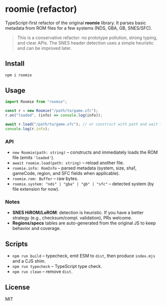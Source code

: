 # roomie (refactor)

TypeScript-first refactor of the original **roomie** library. It parses basic metadata from ROM files for a few systems (NDS, GBA, GB, SNES/SFC).

> This is a conservative refactor: no prototype pollution, strong typing, and clear APIs. The SNES header detection uses a simple heuristic and can be improved later.

## Install

```bash
npm i roomie
```

## Usage

```ts
import Roomie from "roomie";

const r = new Roomie("/path/to/game.sfc");
r.on("loaded", (info) => console.log(info));

await r.load("/path/to/game.sfc"); // or construct with path and wait for 'loaded'
console.log(r.info);
```

### API

- `new Roomie(path: string)` – constructs and immediately loads the ROM file (emits `'loaded'`).
- `await roomie.load(path: string)` – reload another file.
- `roomie.info: RomInfo` – parsed metadata (system, size, sha1, gameCode, region, and SFC fields when applicable).
- `roomie.rom: Buffer` – raw bytes.
- `roomie.system: "nds" | "gba" | "gb" | "sfc"` – detected system (by file extension for now).

### Notes

- **SNES HiROM/LoROM**: detection is heuristic. If you have a better strategy (e.g., checksum/compl. validation), PRs welcome.
- **Regions/specs** tables are auto-generated from the original JS to keep behavior and coverage.

## Scripts

- `npm run build` – typecheck, emit ESM to `dist`, then produce `index.mjs` and a CJS shim.
- `npm run typecheck` – TypeScript type check.
- `npm run clean` – remove `dist`.

## License

MIT
